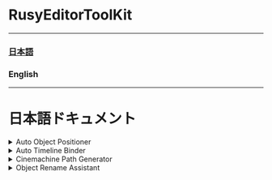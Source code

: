 # RusyEditorToolKit
---------------------
### [日本語](https://github.com/RusyGameStudio/RusyEditorToolKit/edit/main/README.md#%E6%97%A5%E6%9C%AC%E8%AA%9E)
### English
---------------------

# 日本語ドキュメント

<details>
<summary> Auto Object Positioner </summary>
オブジェクトをスプラインに沿って自動的に並べるツールです。
</details>

<details>
<summary> Auto Timeline Binder </summary>
タイムラインのバインドを自動割り当てするツールです。
</details>

<details>
<summary> Cinemachine Path Generator </summary>
Cinemachineのパスを自動的に生成するツールです。
</details>

<details>
<summary> Object Rename Assistant </summary>
オブジェクトをリネームするツールです。
</details>
